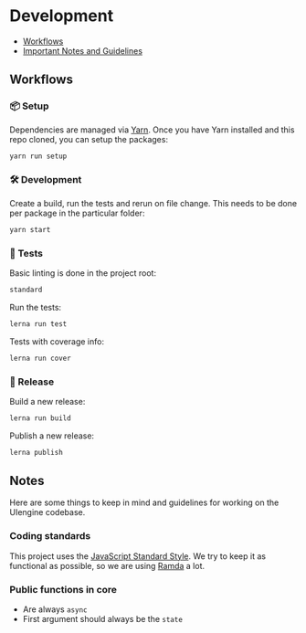 # Development

- [Workflows](#workflows)
- [Important Notes and Guidelines](#notes)

## Workflows

### 📦 Setup

Dependencies are managed via [Yarn](https://yarnpkg.com/).
Once you have Yarn installed and this repo cloned, you can setup the packages:

```bash
yarn run setup
```

### 🛠 Development


Create a build, run the tests and rerun on file change.
This needs to be done per package in the particular folder:

```bash
yarn start
```

### 🚥 Tests

Basic linting is done in the project root:

```bash
standard
```

Run the tests:

```bash
lerna run test
```

Tests with coverage info:

```bash
lerna run cover
```

### 🚀 Release

Build a new release:

```bash
lerna run build
```

Publish a new release:

```bash
lerna publish
```

## Notes

Here are some things to keep in mind and guidelines for working on the UIengine codebase.

### Coding standards

This project uses the [JavaScript Standard Style](http://standardjs.com/).
We try to keep it as functional as possible, so we are using [Ramda](http://ramdajs.com/) a lot.

### Public functions in core

- Are always `async`
- First argument should always be the `state`
